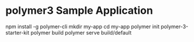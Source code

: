 # polymer3 Sample Application

npm install -g polymer-cli
mkdir my-app
cd my-app
polymer init polymer-3-starter-kit
polymer build
polymer serve build/default
